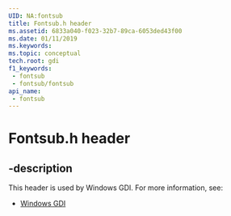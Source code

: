 ```yaml
---
UID: NA:fontsub
title: Fontsub.h header
ms.assetid: 6833a040-f023-32b7-89ca-6053ded43f00
ms.date: 01/11/2019
ms.keywords: 
ms.topic: conceptual
tech.root: gdi
f1_keywords:
 - fontsub
 - fontsub/fontsub
api_name:
 - fontsub
---
```


# Fontsub.h header


## -description

This header is used by Windows GDI. For more information, see:

- [Windows GDI](../_gdi/index.md)

